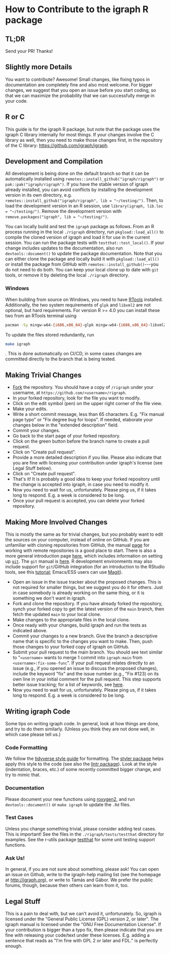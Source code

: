 # How to Contribute to the igraph R package

## TL;DR

Send your PR! Thanks!

## Slightly more Details

You want to contribute? Awesome! Small changes, like fixing typos in
documentation are completely fine and also most welcome. For bigger changes, we
suggest that you open an issue before you start coding, so that we can maximize
the probability that we can successfully merge in your code.

## R or C

This guide is for the igraph R package, but note that the package uses the
igraph C library internally for most things. If your changes involve the C
library as well, then you need to make those changes first, in the repository of
the C library: https://github.com/igraph/igraph.

## Development and Compilation

All development is being done on the default branch so that it can be
automatically installed using `remotes::install_github("igraph/rigraph")` or
`pak::pak("igraph/rigraph")`. If you have the stable version of igraph already
installed, you can avoid conflicts by installing the development version in its
own directory, e.g. `remotes::install_github("igraph/rigraph", lib =
"~/testing/")`. Then, to load the development version in an R session, use
`library(igraph, lib.loc = "~/testing/")`. Remove the development version with
`remove.packages("igraph", lib = "~/testing/")`.

You can locally build and test the `igraph` package as follows. From an R
process running in the local `./rigraph` directory, run `pkgload::load_all()` to
compile the cloned version of igraph and load it for use in the current
session. You can run the package tests with `testthat::test_local()`. If your
change includes updates to the documentation, also run `devtools::document()` to
update the package documentation. Note that you can either clone the package and
locally build it with `pkgload::load_all()` _or_ install the package from GitHub
with `remotes::install_github()`---you do not need to do both. You can keep your
local clone up to date with `git` tools, or remove it by deleting the local
`./rigraph` directory.

### Windows

When building from source on Windows, you need to have
[RTools](https://cran.r-project.org/bin/windows/Rtools/) installed.
Additionally, the two system requirements of `glpk` and `libxml2` are not
optional, but hard requirements. For version R >= 4.0 you can install these two
from an RTools terminal using

```sh
pacman -Sy mingw-w64-{i686,x86_64}-glpk mingw-w64-{i686,x86_64}-libxml2
```

To update the files stored redundantly, run

```sh
make igraph
```

. This is done automatically on CI/CD, in some cases changes are committed
directly to the branch that is being tested.

## Making Trivial Changes

- [Fork](https://docs.github.com/en/get-started/quickstart/fork-a-repo) the
  repository. You should have a copy of `/rigraph` under your username, at
  `https://github.com/<username>/rigraph`.
- In _your_ forked repository, look for the file you want to modify.
- Click on the edit symbol (pen) on the upper right corner of the file view.
- Make your edits.
- Write a short commit message, less than 65 characters. E.g. "Fix manual page
  typo" or "Fix degree bug for loops". If needed, elaborate your changes below
  in the "extended description" field.
- Commit your changes.
- Go back to the start page of your forked repository.
- Click on the green button before the branch name to create a pull request.
- Click on "Create pull request".
- Provide a more detailed description if you like. Please also indicate that you
  are fine with licensing your contribution under igraph's license (see Legal
  Stuff below).
- Click on "Create pull request".
- That's it! It is probably a good idea to keep your forked repository until the
  change is accepted into igraph, in case you need to modify it.
- Now you need to wait for us, unfortunately. Please ping us, if it takes long
  to respond. E.g. a week is considered to be long.
- Once your pull request is accepted, you can delete your forked repository.

## Making More Involved Changes

This is mostly the same as for trivial changes, but you probably want to edit
the sources on your computer, instead of online on GitHub. If you are unfamiliar
with cloning repositories from GitHub, the manual
[page](https://docs.github.com/en/get-started/getting-started-with-git/about-remote-repositories)
for working with remote repositories is a good place to start. There is also a
more general introduction page
[here](https://docs.github.com/en/get-started/quickstart), which includes
information on setting up
[`git`](https://docs.github.com/en/get-started/quickstart/set-up-git). The `git`
manual is [here](https://www.git-scm.com/docs). R development environments may
also include support for `git`/GitHub integration (for an introduction to the
RStudio tools, see this
[tutorial](https://geo.uzh.ch/microsite/reproducible_research/post/rr-rstudio-git/);
Emacs/ESS users can use [Magit](https://magit.vc/)).

- Open an issue in the issue tracker about the proposed changes. This is not
  required for smaller things, but we suggest you do it for others. Just in case
  somebody is already working on the same thing, or it is something we don't
  want in igraph.
- Fork and clone the repository. If you have already forked the repository,
  synch your forked copy to get the latest version of the `main` branch, then
  fetch the updated `main` to your local clone.
- Make changes to the appropriate files in the local clone.
- Once ready with your changes, build igraph and run the tests as indicated
  above.
- Commit your changes to a new branch. Give the branch a descriptive name that
  is specific to the changes you want to make. Then, push those changes to your
  forked copy of igraph on GitHub.
- Submit your pull request to the main branch. You should see text similar to
  "`<username>` wants to merge 1 commit into `igraph:main` from
  `<username>:fix-some-func`". If your pull request relates directly to an issue
  (e.g., if you opened an issue to discuss the proposed changes), include the
  keyword "fix" and the issue number (e.g., "Fix #123) on its own line in your
  initial comment for the pull request. This step supports better issue
  tracking; for a list of keywords, see
  [here](https://docs.github.com/en/issues/tracking-your-work-with-issues/linking-a-pull-request-to-an-issue#linking-a-pull-request-to-an-issue-using-a-keyword).
- Now you need to wait for us, unfortunately. Please ping us, if it takes long
  to respond. E.g. a week is considered to be long.

## Writing igraph Code

Some tips on writing igraph code. In general, look at how things are done, and
try to do them similarly. (Unless you think they are not done well, in which
case please tell us.)

### Code Formatting

We follow the [tidyverse style guide](https://style.tidyverse.org/) for
formatting. The [styler package](https://styler.r-lib.org/) helps apply this
style to the code (see also the [lintr package](https://lintr.r-lib.org/)).
Look at the style (indentation, braces, etc.) of some recently committed bigger
change, and try to mimic that.

### Documentation

Please document your new functions using
[roxygen2](https://roxygen2.r-lib.org/), and run `devtools::document()` or `make
igraph` to update the `.Rd` files.

### Test Cases

Unless you change something trivial, please consider adding test cases.  This is
important! See the files in the `./rigraph/tests/testthat` directory for
examples. See the r-utils package [testthat](https://testthat.r-lib.org/) for
some unit testing support functions.

### Ask Us!

In general, if you are not sure about something, please ask! You can open an
issue on Github, write to the igraph-help mailing list (see the homepage at
http://igraph.org), or write to Tamás and Gábor. We prefer the public forums,
though, because then others can learn from it, too.

## Legal Stuff

This is a pain to deal with, but we can't avoid it, unfortunately. So, igraph is
licensed under the "General Public License (GPL) version 2, or later". The
igraph manual is licensed under the "GNU Free Documentation License". If your
contribution is bigger than a typo fix, then please indicate that you are fine
with releasing your code/text under these licenses. E.g. adding a sentence that
reads as "I'm fine with GPL 2 or later and FDL." is perfectly enough.
